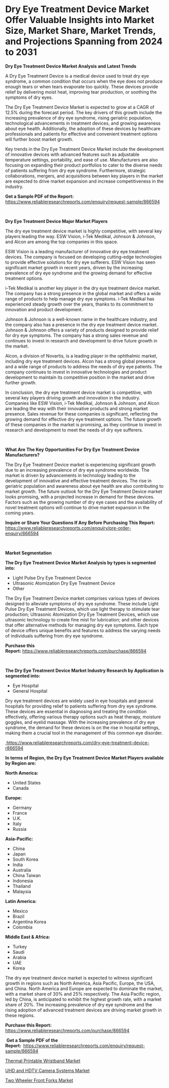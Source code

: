 <p><h1>Dry Eye Treatment Device Market Offer Valuable Insights into Market Size, Market Share, Market Trends, and Projections Spanning from 2024 to 2031</h1></p><p><strong>Dry Eye Treatment Device Market Analysis and Latest Trends</strong></p>
<p><p>A Dry Eye Treatment Device is a medical device used to treat dry eye syndrome, a common condition that occurs when the eye does not produce enough tears or when tears evaporate too quickly. These devices provide relief by delivering moist heat, improving tear production, or soothing the symptoms of dry eyes.</p><p>The Dry Eye Treatment Device Market is expected to grow at a CAGR of 12.5% during the forecast period. The key drivers of this growth include the increasing prevalence of dry eye syndrome, rising geriatric population, technological advancements in treatment devices, and growing awareness about eye health. Additionally, the adoption of these devices by healthcare professionals and patients for effective and convenient treatment options will further boost market growth.</p><p>Key trends in the Dry Eye Treatment Device Market include the development of innovative devices with advanced features such as adjustable temperature settings, portability, and ease of use. Manufacturers are also focusing on expanding their product portfolios to cater to the diverse needs of patients suffering from dry eye syndrome. Furthermore, strategic collaborations, mergers, and acquisitions between key players in the market are expected to drive market expansion and increase competitiveness in the industry.</p></p>
<p><strong>Get a Sample PDF of the Report:&nbsp;</strong> <a href="https://www.reliableresearchreports.com/enquiry/request-sample/866594">https://www.reliableresearchreports.com/enquiry/request-sample/866594</a></p>
<p>&nbsp;</p>
<p><strong>Dry Eye Treatment Device Major Market Players</strong></p>
<p><p>The dry eye treatment device market is highly competitive, with several key players leading the way. ESW Vision, i-Tek Medikal, Johnson & Johnson, and Alcon are among the top companies in this space.</p><p>ESW Vision is a leading manufacturer of innovative dry eye treatment devices. The company is focused on developing cutting-edge technologies to provide effective solutions for dry eye sufferers. ESW Vision has seen significant market growth in recent years, driven by the increasing prevalence of dry eye syndrome and the growing demand for effective treatment options.</p><p>i-Tek Medikal is another key player in the dry eye treatment device market. The company has a strong presence in the global market and offers a wide range of products to help manage dry eye symptoms. i-Tek Medikal has experienced steady growth over the years, thanks to its commitment to innovation and product development.</p><p>Johnson & Johnson is a well-known name in the healthcare industry, and the company also has a presence in the dry eye treatment device market. Johnson & Johnson offers a variety of products designed to provide relief for dry eye symptoms. The company has a strong sales revenue and continues to invest in research and development to drive future growth in the market.</p><p>Alcon, a division of Novartis, is a leading player in the ophthalmic market, including dry eye treatment devices. Alcon has a strong global presence and a wide range of products to address the needs of dry eye patients. The company continues to invest in innovative technologies and product development to maintain its competitive position in the market and drive further growth.</p><p>In conclusion, the dry eye treatment device market is competitive, with several key players driving growth and innovation in the industry. Companies like ESW Vision, i-Tek Medikal, Johnson & Johnson, and Alcon are leading the way with their innovative products and strong market presence. Sales revenue for these companies is significant, reflecting the growing demand for effective dry eye treatment options. The future growth of these companies in the market is promising, as they continue to invest in research and development to meet the needs of dry eye sufferers.</p></p>
<p>&nbsp;</p>
<p><strong>What Are The Key Opportunities For Dry Eye Treatment Device Manufacturers?</strong></p>
<p><p>The Dry Eye Treatment Device market is experiencing significant growth due to an increasing prevalence of dry eye syndrome worldwide. The market is driven by advancements in technology leading to the development of innovative and effective treatment devices. The rise in geriatric population and awareness about eye health are also contributing to market growth. The future outlook for the Dry Eye Treatment Device market looks promising, with a projected increase in demand for these devices. Factors such as the growing number of dry eye cases and the availability of novel treatment options will continue to drive market expansion in the coming years.</p></p>
<p><strong>Inquire or Share Your Questions If Any Before Purchasing This Report:</strong> <a href="https://www.reliableresearchreports.com/enquiry/pre-order-enquiry/866594">https://www.reliableresearchreports.com/enquiry/pre-order-enquiry/866594</a></p>
<p>&nbsp;</p>
<p><strong>Market Segmentation</strong></p>
<p><strong>The Dry Eye Treatment Device Market Analysis by types is segmented into:</strong></p>
<p><ul><li>Light Pulse Dry Eye Treatment Device</li><li>Ultrasonic Atomization Dry Eye Treatment Device</li><li>Other</li></ul></p>
<p><p>The Dry Eye Treatment Device market comprises various types of devices designed to alleviate symptoms of dry eye syndrome. These include Light Pulse Dry Eye Treatment Devices, which use light therapy to stimulate tear production; Ultrasonic Atomization Dry Eye Treatment Devices, which use ultrasonic technology to create fine mist for lubrication; and other devices that offer alternative methods for managing dry eye symptoms. Each type of device offers unique benefits and features to address the varying needs of individuals suffering from dry eye syndrome.</p></p>
<p><strong>Purchase this Report:&nbsp;</strong><a href="https://www.reliableresearchreports.com/purchase/866594">https://www.reliableresearchreports.com/purchase/866594</a></p>
<p>&nbsp;</p>
<p><strong>The Dry Eye Treatment Device Market Industry Research by Application is segmented into:</strong></p>
<p><ul><li>Eye Hospital</li><li>General Hospital</li></ul></p>
<p><p>Dry eye treatment devices are widely used in eye hospitals and general hospitals for providing relief to patients suffering from dry eye syndrome. These devices are essential in diagnosing and treating the condition effectively, offering various therapy options such as heat therapy, moisture goggles, and eyelid massage. With the increasing prevalence of dry eye syndrome, the demand for these devices is on the rise in hospital settings, making them a crucial tool in the management of this common eye disorder.</p></p>
<p><a href="https://www.reliableresearchreports.com/dry-eye-treatment-device-r866594">&nbsp;https://www.reliableresearchreports.com/dry-eye-treatment-device-r866594</a></p>
<p><strong>In terms of Region, the Dry Eye Treatment Device Market Players available by Region are:</strong></p>
<p>
    <p> <strong> North America: </strong>
        <ul>
            <li>United States</li>
            <li>Canada</li>
        </ul>
        </p> 
    <p> <strong> Europe: </strong>
        <ul>
            <li>Germany</li>
            <li>France</li>
            <li>U.K.</li>
            <li>Italy</li>
            <li>Russia</li>
        </ul>
        </p> 
    <p> <strong> Asia-Pacific: </strong>
        <ul>
            <li>China</li>
            <li>Japan</li>
            <li>South Korea</li>
            <li>India</li>
            <li>Australia</li>
            <li>China Taiwan</li>
            <li>Indonesia</li>
            <li>Thailand</li>
            <li>Malaysia</li>
        </ul>
        </p> 
    <p> <strong> Latin America: </strong>
        <ul>
            <li>Mexico</li>
            <li>Brazil</li>
            <li>Argentina Korea</li>
            <li>Colombia</li>
        </ul>
        </p> 
    <p> <strong> Middle East & Africa: </strong>
        <ul>
            <li>Turkey</li>
            <li>Saudi</li>
            <li>Arabia</li>
            <li>UAE</li>
            <li>Korea</li>
        </ul>
    </p>
    </p>
<p><p>The dry eye treatment device market is expected to witness significant growth in regions such as North America, Asia Pacific, Europe, the USA, and China. North America and Europe are expected to dominate the market, with a market share of 30% and 25% respectively. The Asia Pacific region, led by China, is anticipated to exhibit the highest growth rate, with a market share of 20%. The increasing prevalence of dry eye syndrome and the rising adoption of advanced treatment devices are driving market growth in these regions.</p></p>
<p><strong>Purchase this Report: </strong><a href="https://www.reliableresearchreports.com/purchase/866594">https://www.reliableresearchreports.com/purchase/866594</a></p>
<p>&nbsp;<strong>Get a Sample PDF of the Report:&nbsp;&nbsp;</strong><a href="https://www.reliableresearchreports.com/enquiry/request-sample/866594">https://www.reliableresearchreports.com/enquiry/request-sample/866594</a></p>
<p><strong></strong></p>
<p><p><a href="https://github.com/shahriarnajimjoy333/Market-Research-Report-List-1/blob/main/thermal-printable-wristband-market.md">Thermal Printable Wristband Market</a></p><p><a href="https://github.com/kulaberyasin52/Market-Research-Report-List-1/blob/main/uhd-and-hdtv-camera-systems-market.md">UHD and HDTV Camera Systems Market</a></p><p><a href="https://github.com/emnqcawl19/Market-Research-Report-List-1/blob/main/two-wheeler-front-forks-market.md">Two Wheeler Front Forks Market</a></p></p>